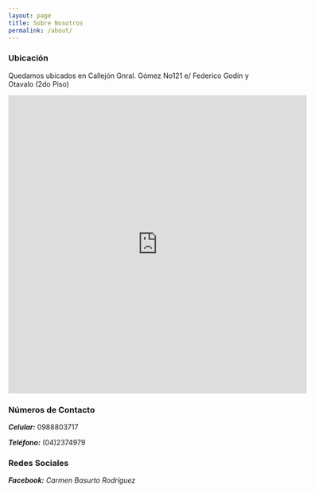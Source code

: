 ```yaml
---
layout: page
title: Sobre Nosotros
permalink: /about/
---
```


### Ubicación

Quedamos ubicados en Callejón Gnral. Gómez No121 e/ Federico Godín y Otavalo (2do Piso)

<center><iframe src="https://www.google.com/maps/embed?pb=!4v1582994790658!6m8!1m7!1sEuOssTMP_ucSlwkbTqXu_w!2m2!1d-2.202602743886514!2d-79.9108764114437!3f286.8696160234737!4f-1.1236663310380948!5f1.3002540877680033" width="600" height="600" frameborder="0" style="border:0;" allowfullscreen=""></iframe></center>

### Números de Contacto

___Celular:___ 0988803717


___Teléfono:___ (04)2374979

### Redes Sociales

___Facebook:___ _Carmen Basurto Rodríguez_


